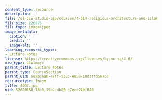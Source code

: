 ```yaml
---
content_type: resource
description: ''
file: /ol-ocw-studio-app/courses/4-614-religious-architecture-and-islamic-cultures-fall-2002/5260078078b015b7db80e7ece24bf840_4037.jpg
file_size: 226075
file_type: image/jpeg
image_metadata:
  caption: ''
  credit: ''
  image-alt: ''
learning_resource_types:
- Lecture Notes
license: https://creativecommons.org/licenses/by-nc-sa/4.0/
ocw_type: OCWImage
parent_title: Lecture Notes
parent_type: CourseSection
parent_uid: 68abeaab-4eff-532c-e858-18d3ffb567bd
resourcetype: Image
title: 4037.jpg
uid: 52600780-78b0-15b7-db80-e7ece24bf840
---
```

